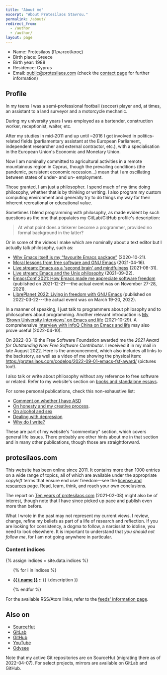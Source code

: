 ```yaml
---
title: "About me"
excerpt: "About Protesilaos Stavrou."
permalink: /about/
redirect_from:
  - /author
  - /author/
layout: page
---
```


* Name: Protesilaos (Πρωτεσίλαος)
* Birth place: Greece
* Birth year: 1988
* Residence: Cyprus
* Email: <public@protesilaos.com> (check the [contact page](https://protesilaos.com/contact/)
  for further information)

## Profile

In my teens I was a semi-professional football (soccer) player and, at
times, an assistant to a land surveyor and a motorcycle mechanic.

During my university years I was employed as a bartender, construction
worker, receptionist, waiter, etc.

After my studies in mid-2011 and up until ~2016 I got involved in
politics-related fields (parliamentary assistant at the European
Parliament, independent researcher and external contractor, etc.), with
a specialisation in the European Union's Economic and Monetary Union.

Now I am nominally committed to agricultural activities in a remote
mountainous region in Cyprus, though the prevailing conditions (the
pandemic, persistent economic recession...) mean that I am oscillating
between states of under- and un- employment.

Those granted, I am just a philosopher.  I spend much of my time doing
philosophy, whether that is by thinking or writing.  I also program my
custom computing environment and generally try to do things my way for
their inherent recreational or educational value.

Sometimes I blend programming with philosophy, as made evident by such
questions as the one that populates my GitLab/GitHub profile's
description:

> At what point does a tinkerer become a programmer, provided no formal
> background in the latter?

Or in some of the videos I make which are nominally about a text editor
but I actually talk philosophy, such as:

+ [Why Emacs itself is my “favourite Emacs
  package”](https://protesilaos.com/codelog/2020-10-21-emacs-favourite-package/)
  (2020-10-21).
+ [Moral lessons from free software and GNU
  Emacs](https://protesilaos.com/codelog/2021-04-16-emacs-moral-lessons/)
  (2021-04-16).
+ [Live stream: Emacs as a 'second brain' and
  mindfulness](https://protesilaos.com/codelog/2021-08-31-emacs-second-brain-mindfulness/)
  (2021-08-31).
+ [Live stream: Emacs and the Unix
  philosophy](https://protesilaos.com/codelog/2021-09-22-live-stream-emacs-unix/)
  (2021-09-22).
+ [EmacsConf 2021: How Emacs made me appreciate software
  freedom](https://protesilaos.com/codelog/2021-12-21-emacsconf2021-freedom/)
  (published on 2021-12-21---the actual event was on November 27-28, 2021).
+ [LibrePlanet 2022: Living in freedom with GNU
  Emacs](https://protesilaos.com/codelog/2022-03-22-libreplanet-emacs-living-freedom/)
  (published on 2022-03-22---the actual event was on March 19-20,
  2022).

In a manner of speaking, I just talk to programmers about philosophy and
to philosophers about programming.  Another relevant introduction is [My
'Brown University Interviews' on Emacs and
life](https://protesilaos.com/codelog/2021-10-29-interview-brown-uni-mag-emacs-life/)
(2021-10-29).  A comprehensive [interview with InfoQ China on Emacs and
life](https://protesilaos.com/codelog/2022-04-10-interview-infoq-china-emacs-life/)
may also prove useful (2022-04-10).

On 2022-03-19 the Free Software Foundation awarded me the _2021 Award
for Outstanding New Free Software Contributor_.  I received it in my
mail in late August 2022.  Here is the announcement, which also includes
all links to the backstory, as well as a video of me showing the
physical item: <https://protesilaos.com/codelog/2022-09-01-emacs-fsf-award/> (pictures too!).

I also talk or write about philosophy without any reference to free
software or related.  Refer to my website's section on [books and
standalone essays](https://protesilaos.com/books).

For some personal publications, check this non-exhaustive list:

- [Comment on whether I have ASD](https://protesilaos.com/commentary/2022-06-01-asd/)
- [On honesty and my creative process](https://protesilaos.com/commentary/2022-08-29-honesty-creative-process/).
- [On alcohol and sex](https://protesilaos.com/commentary/2022-09-07-alcohol-sex/)
- [Dealing with depression](https://protesilaos.com/commentary/2022-09-11-dealing-with-depression/)
- [Why do I write?](https://protesilaos.com/commentary/2022-09-13-why-do-i-write/)

These are part of my website's "commentary" section, which covers
general life issues.  There probably are other hints about me in that
section and in many other publications, though those are
straightforward.

## protesilaos.com

This website has been online since 2011.  It contains more than 1000
entries on a wide range of topics, all of which are available under the
appropriate _copyleft_ terms that ensure end user freedom—see the
[license and resources](https://protesilaos.com/license/) page.  Read,
learn, think, and reach your own conclusions.

The report on [Ten years of
protesilaos.com](https://protesilaos.com/news/2021-02-08-website-ten-years/)
(2021-02-08) might also be of interest, though note that I have since
picked up pace and publish even more than before.

What I wrote in the past may not represent my current views.  I review,
change, refine my beliefs as part of a life of research and reflection.
If you are looking for consistency, a dogma to follow, a narcissist to
idolise, you need to look elsewhere.  It is important to understand that
_you should not follow me_, for I am not going anywhere in particular.

### Content indices

<div>
  {% assign indices = site.data.indices %}
  <ul>
    {% for i in indices %}
    <li>
      <p>
        <strong><a href="{{ i.url | absolute_url }}">{{ i.name }}</a> :: </strong> {{ i.description }}
      </p>
    </li>
    {% endfor %}
  </ul>

  <p>For the available RSS/Atom links, refer to
  the <a href="/feeds/">feeds' information page</a>.</p>
</div>

## Also on

* [SourceHut](https://sr.ht/~protesilaos/)
* [GitLab](https://gitlab.com/protesilaos)
* [GitHub](https://github.com/protesilaos)
* [YouTube](https://www.youtube.com/c/ProtesilaosStavrou)
* [Odysee](https://odysee.com/@protesilaos:69b6498b147014fe819188848f8961657f3bf6f3)

Note that my active Git repositories are on SourceHut (migrating there
as of 2022-04-07).  For select projects, mirrors are available on GitLab
and GitHub.
